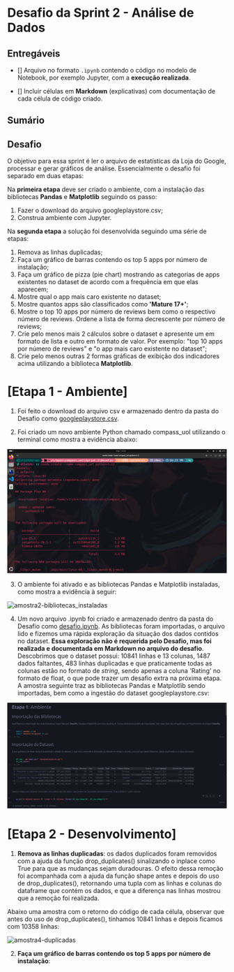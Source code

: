 # Desafio da Sprint 2 - Análise de Dados

## Entregáveis
- [] Arquivo no formato `.ipynb` contendo o código no modelo de Notebook, por exemplo Jupyter, com a **execução realizada**.

- [] Incluir células em **Markdown** (explicativas) com documentação de cada célula de código criado.

## Sumário

## Desafio
O objetivo para essa sprint é ler o arquivo de estatísticas da Loja do Google, processar e gerar gráficos de análise. Essencialmente o desafio foi separado em duas etapas: 

Na **primeira etapa** deve ser criado o ambiente, com a instalação das bibliotecas **Pandas** e **Matplotlib** seguindo os passo:
1. Fazer o download do arquivo googleplaystore.csv;
2. Construa ambiente com Jupyter.

Na **segunda etapa** a solução foi desenvolvida seguindo uma série de etapas:
1. Remova as linhas duplicadas;
2. Faça um gráfico de barras contendo os top 5 apps por número de instalação;
3. Faça um gráfico de pizza (pie chart) mostrando as categorias de apps existentes no dataset de acordo com a frequência em que elas aparecem;
4. Mostre qual o app mais caro existente no dataset;
5. Mostre quantos apps são classificados como **'Mature 17+'**;
6. Mostre o top 10 apps por número de reviews bem como o respectivo número de reviews. Ordene a lista de forma decrescente por número de reviews;
7. Crie pelo menos mais 2 cálculos sobre o dataset e apresente um em formato de lista e outro em formato de valor. Por exemplo: "top 10 apps por número de reviews" e "o app mais caro existente no dataset";
8. Crie pelo menos outras 2 formas gráficas de exibição dos indicadores acima utilizando a biblioteca **Matplotlib**.

# [Etapa 1 - Ambiente]
1. Foi feito o download do arquivo csv e armazenado dentro da pasta do Desafio como [googleplaystore.csv](googleplaystore.csv).

2. Foi criado um novo ambiente Python chamado compass_uol utilizando o terminal como mostra a evidência abaixo:

![amostra1-env](../Evidências/amostra1-env.png)

3. O ambiente foi ativado e as bibliotecas Pandas e Matplotlib instaladas, como mostra a evidência à seguir: 

![amostra2-bibliotecas_instaladas](../Evidências/amostra2-bibliotecas_instaladas.png)

4. Um novo arquivo .ipynb foi criado e armazenado dentro da pasta do Desafio como [desafio.ipynb](./desafio.ipynb). As bibliotecas foram importadas, o arquivo lido e fizemos uma rápida exploração da situação dos dados contidos no dataset. **Essa exploração não é requerida pelo Desafio, mas foi realizada e documentada em Markdown no arquivo do desafio**. Descobrimos que o dataset possui: 10841 linhas e 13 colunas, 1487 dados faltantes, 483 linhas duplicadas e que praticamente todas as colunas estão no formato de *string*, sendo apenas a coluna 'Rating' no formato de float, o que pode trazer um desafio extra na próxima etapa. A amostra seguinte traz as bibliotecas Pandas e Matplotlib sendo importadas, bem como a ingestão do dataset googleplaystore.csv:

![amostra3-importacao](../Evidências/amostra3-import_bibliotecas.png)

# [Etapa 2 - Desenvolvimento]
1. **Remova as linhas duplicadas**: os dados duplicados foram removidos com a ajuda da função drop_duplicates() sinalizando o inplace como True para que as mudanças sejam duradouras. O efeito dessa remoção foi acompanhada com a ajuda da função shape antes e depois do uso de drop_duplicates(), retornando uma tupla com as linhas e colunas do dataframe que contém os dados, e que a diferença nas linhas mostrou que a remoção foi realizada.

Abaixo uma amostra com o retorno do código de cada célula, observar que antes do uso de drop_duplicates(), tínhamos 10841 linhas e depois ficamos com 10358 linhas:

![amostra4-duplicadas](../Evidências/amostra4-duplicatas.png)

2. **Faça um gráfico de barras contendo os top 5 apps por número de instalação**: